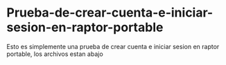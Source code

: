 # Prueba-de-crear-cuenta-e-iniciar-sesion-en-raptor-portable
Esto es simplemente una prueba de crear cuenta e iniciar sesion en raptor portable, los archivos estan abajo
